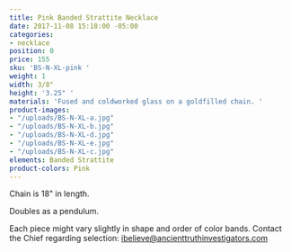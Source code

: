 ```yaml
---
title: Pink Banded Strattite Necklace
date: 2017-11-08 15:18:00 -05:00
categories:
- necklace
position: 0
price: 155
sku: 'BS-N-XL-pink '
weight: 1
width: 3/8"
height: '3.25" '
materials: 'Fused and coldworked glass on a goldfilled chain. '
product-images:
- "/uploads/BS-N-XL-a.jpg"
- "/uploads/BS-N-XL-b.jpg"
- "/uploads/BS-N-XL-d.jpg"
- "/uploads/BS-N-XL-e.jpg"
- "/uploads/BS-N-XL-c.jpg"
elements: Banded Strattite
product-colors: Pink
---
```


Chain is 18" in length.

Doubles as a pendulum.

Each piece might vary slightly in shape and order of color bands. Contact the Chief regarding selection: ibelieve@ancienttruthinvestigators.com
